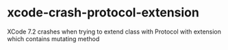# xcode-crash-protocol-extension
XCode 7.2 crashes when trying to extend class with Protocol with extension which contains mutating method
